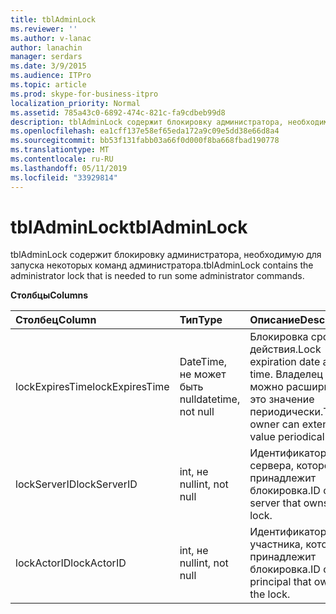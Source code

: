 ```yaml
---
title: tblAdminLock
ms.reviewer: ''
ms.author: v-lanac
author: lanachin
manager: serdars
ms.date: 3/9/2015
ms.audience: ITPro
ms.topic: article
ms.prod: skype-for-business-itpro
localization_priority: Normal
ms.assetid: 785a43c0-6892-474c-821c-fa9cdbeb99d8
description: tblAdminLock содержит блокировку администратора, необходимую для запуска некоторых команд администратора.
ms.openlocfilehash: ea1cff137e58ef65eda172a9c09e5dd38e66d8a4
ms.sourcegitcommit: bb53f131fabb03a66f0d000f8ba668fbad190778
ms.translationtype: MT
ms.contentlocale: ru-RU
ms.lasthandoff: 05/11/2019
ms.locfileid: "33929814"
---
```

# <a name="tbladminlock"></a><span data-ttu-id="f1f50-103">tblAdminLock</span><span class="sxs-lookup"><span data-stu-id="f1f50-103">tblAdminLock</span></span>
 
<span data-ttu-id="f1f50-104">tblAdminLock содержит блокировку администратора, необходимую для запуска некоторых команд администратора.</span><span class="sxs-lookup"><span data-stu-id="f1f50-104">tblAdminLock contains the administrator lock that is needed to run some administrator commands.</span></span>
  
<span data-ttu-id="f1f50-105">**Столбцы**</span><span class="sxs-lookup"><span data-stu-id="f1f50-105">**Columns**</span></span>

|<span data-ttu-id="f1f50-106">**Столбец**</span><span class="sxs-lookup"><span data-stu-id="f1f50-106">**Column**</span></span>|<span data-ttu-id="f1f50-107">**Тип**</span><span class="sxs-lookup"><span data-stu-id="f1f50-107">**Type**</span></span>|<span data-ttu-id="f1f50-108">**Описание**</span><span class="sxs-lookup"><span data-stu-id="f1f50-108">**Description**</span></span>|
|:-----|:-----|:-----|
|<span data-ttu-id="f1f50-109">lockExpiresTime</span><span class="sxs-lookup"><span data-stu-id="f1f50-109">lockExpiresTime</span></span>  <br/> |<span data-ttu-id="f1f50-110">DateTime, не может быть null</span><span class="sxs-lookup"><span data-stu-id="f1f50-110">datetime, not null</span></span>  <br/> |<span data-ttu-id="f1f50-111">Блокировка срока действия.</span><span class="sxs-lookup"><span data-stu-id="f1f50-111">Lock expiration date and time.</span></span> <span data-ttu-id="f1f50-112">Владелец можно расширить это значение периодически.</span><span class="sxs-lookup"><span data-stu-id="f1f50-112">The owner can extend this value periodically.</span></span>  <br/> |
|<span data-ttu-id="f1f50-113">lockServerID</span><span class="sxs-lookup"><span data-stu-id="f1f50-113">lockServerID</span></span>  <br/> |<span data-ttu-id="f1f50-114">int, не null</span><span class="sxs-lookup"><span data-stu-id="f1f50-114">int, not null</span></span>  <br/> |<span data-ttu-id="f1f50-115">Идентификатор сервера, которому принадлежит блокировка.</span><span class="sxs-lookup"><span data-stu-id="f1f50-115">ID of the server that owns the lock.</span></span>  <br/> |
|<span data-ttu-id="f1f50-116">lockActorID</span><span class="sxs-lookup"><span data-stu-id="f1f50-116">lockActorID</span></span>  <br/> |<span data-ttu-id="f1f50-117">int, не null</span><span class="sxs-lookup"><span data-stu-id="f1f50-117">int, not null</span></span>  <br/> |<span data-ttu-id="f1f50-118">Идентификатор участника, которому принадлежит блокировка.</span><span class="sxs-lookup"><span data-stu-id="f1f50-118">ID of the principal that owns the lock.</span></span>  <br/> |
   

